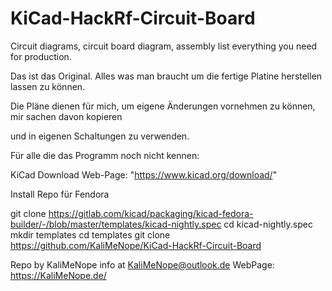 # KiCad-HackRf-Circuit-Board
Circuit diagrams, circuit board diagram, assembly list everything you need for production.

Das ist das Original. Alles was man braucht um die fertige Platine herstellen lassen zu können.

Die Pläne dienen für mich, um eigene Änderungen vornehmen zu können, mir sachen davon kopieren 

und in eigenen Schaltungen zu verwenden. 

Für alle die das Programm noch nicht kennen: 

KiCad Download Web-Page: "https://www.kicad.org/download/"

Install Repo für Fendora 

git clone https://gitlab.com/kicad/packaging/kicad-fedora-builder/-/blob/master/templates/kicad-nightly.spec
cd kicad-nightly.spec 
mkdir templates 
cd templates 
git clone https://github.com/KaliMeNope/KiCad-HackRf-Circuit-Board 


Repo by KaliMeNope info at KaliMeNope@outlook.de 
WebPage: https://KaliMeNope.de/
